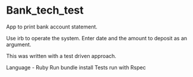 # Bank_tech_test

App to print bank account statement.

Use irb to operate the system.
Enter date and the amount to deposit as an argument.

This was written with a test driven approach.

Language - Ruby 
Run bundle install
Tests run with Rspec

